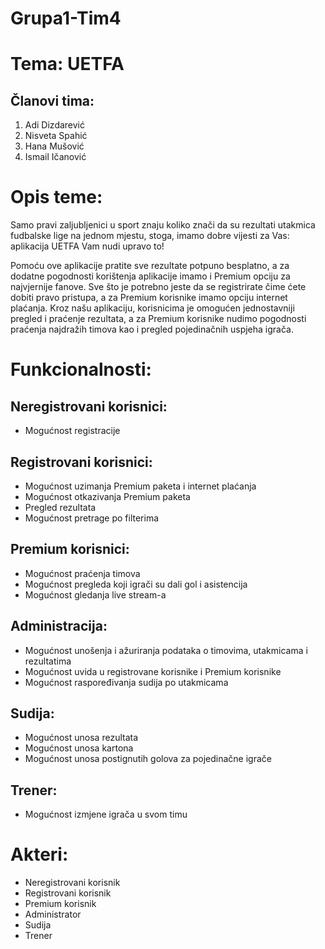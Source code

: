 # Grupa1-Tim4
# Tema: UETFA
## Članovi tima:
1.	Adi Dizdarević
2.	Nisveta Spahić
3.	Hana Mušović
4.	Ismail Ičanović

# Opis teme:
Samo pravi zaljubljenici u sport znaju koliko znači da su rezultati utakmica fudbalske lige na jednom mjestu, stoga, imamo dobre vijesti za Vas: aplikacija UETFA Vam nudi upravo to!

Pomoću ove aplikacije pratite sve rezultate potpuno besplatno, a za dodatne pogodnosti korištenja aplikacije imamo i Premium opciju za najvjernije fanove. Sve što je potrebno jeste da se registrirate čime ćete dobiti pravo pristupa, a za Premium korisnike imamo opciju internet plaćanja. Kroz našu aplikaciju, korisnicima je omogućen jednostavniji pregled i praćenje rezultata, a za Premium korisnike nudimo pogodnosti praćenja najdražih timova kao i pregled pojedinačnih uspjeha igrača.

# Funkcionalnosti:
## Neregistrovani korisnici:
*	Mogućnost registracije

## Registrovani korisnici:
*	Mogućnost uzimanja Premium paketa i internet plaćanja
*	Mogućnost otkazivanja Premium paketa
*	Pregled rezultata 
*	Mogućnost pretrage po filterima

## Premium korisnici:
*	Mogućnost praćenja timova
*	Mogućnost pregleda koji igrači su dali gol i asistencija
*	Mogućnost gledanja live stream-a

## Administracija: 
*	Mogućnost unošenja i ažuriranja podataka o timovima, utakmicama i rezultatima
*	Mogućnost uvida u registrovane korisnike i Premium korisnike
*	Mogućnost raspoređivanja sudija po utakmicama

## Sudija:
*	Mogućnost unosa rezultata 
*	Mogućnost unosa kartona
*	Mogućnost unosa postignutih golova za pojedinačne igrače

## Trener:
*	Mogućnost izmjene igrača u svom timu

# Akteri: 
*	Neregistrovani korisnik
*	Registrovani korisnik
*	Premium korisnik
*	Administrator
*	Sudija 
*	Trener
